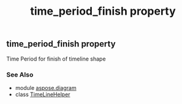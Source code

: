 ﻿---
title: time_period_finish property
second_title: Aspose.Diagram for Python via .NET API References
description: 
type: docs
weight: 60
url: /python-net/aspose.diagram/timelinehelper/time_period_finish/
is_root: false
---

## time_period_finish property


Time Period for finish of timeline shape

### See Also
* module [aspose.diagram](../../)
* class [TimeLineHelper](/diagram/python-net/aspose.diagram/timelinehelper)
